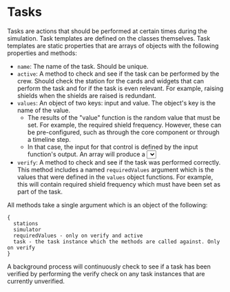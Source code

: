 # Tasks

Tasks are actions that should be performed at certain times during the
simulation. Task templates are defined on the classes themselves. Task templates
are static properties that are arrays of objects with the following properties
and methods:

- `name`: The name of the task. Should be unique.
- `active`: A method to check and see if the task can be performed by the crew.
  Should check the station for the cards and widgets that can perform the task
  and for if the task is even relevant. For example, raising shields when the
  shields are raised is redundant.
- `values`: An object of two keys: input and value. The object's key is the name
  of the value.
  - The results of the "value" function is the random value that must be set.
    For example, the required shield frequency. However, these can be
    pre-configured, such as through the core component or through a timeline
    step.
  - In that case, the input for that control is defined by the input function's
    output. An array will produce a <select> control, the string "text" will
    produce a text input, etc. Note that, in some cases, missions will have to
    manually input a value to be interpolated, such as the name or type of a
    system.
- `verify`: A method to check and see if the task was performed correctly. This
  method includes a named `requiredValues` argument which is the values that
  were defined in the `values` object functions. For example, this will contain
  required shield frequency which must have been set as part of the task.

All methods take a single argument which is an object of the following:

```
{
  stations
  simulator
  requiredValues - only on verify and active
  task - the task instance which the methods are called against. Only on verify
}
```

A background process will continuously check to see if a task has been verified
by performing the verify check on any task instances that are currently
unverified.
